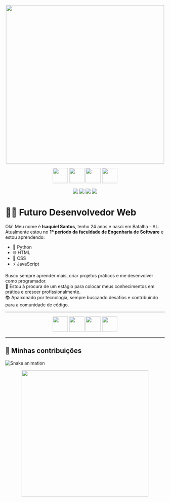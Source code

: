 
<p align="center">
  <img src="https://media.giphy.com/media/qgQUggAC3Pfv687qPC/giphy.gif" width="500"/>
</p>



  <p align="center">
  <img height="48" src="https://cdn.jsdelivr.net/gh/devicons/devicon/icons/javascript/javascript-original.svg" />
  <img height="48" src="https://cdn.jsdelivr.net/gh/devicons/devicon/icons/html5/html5-original.svg" />
  <img height="48" src="https://cdn.jsdelivr.net/gh/devicons/devicon/icons/css3/css3-original.svg" />
  <img height="48" src="https://cdn.jsdelivr.net/gh/devicons/devicon/icons/python/python-original.svg" />
</p>


<p align="center">
  <img src="https://img.shields.io/badge/JavaScript-F7DF1E?logo=javascript&logoColor=000&style=for-the-badge" />
  <img src="https://img.shields.io/badge/HTML5-E34F26?logo=html5&logoColor=fff&style=for-the-badge" />
  <img src="https://img.shields.io/badge/CSS3-1572B6?logo=css3&logoColor=fff&style=for-the-badge" />
  <img src="https://img.shields.io/badge/Python-3776AB?logo=python&logoColor=fff&style=for-the-badge" />
</p>


# 👨‍💻 Futuro Desenvolvedor Web  

Olá! Meu nome é **Isaquiel Santos**, tenho 24 anos e nasci em Batalha - AL.  
Atualmente estou no **1º período da faculdade de Engenharia de Software** e estou aprendendo:  

- 🐍 Python  
- 🌐 HTML  
- 🎨 CSS  
- ⚡ JavaScript  

Busco sempre aprender mais, criar projetos práticos e me desenvolver como programador.  
🎯 Estou à procura de um estágio para colocar meus conhecimentos em prática e crescer profissionalmente.  
📚 Apaixonado por tecnologia, sempre buscando desafios e contribuindo para a comunidade de código.  

---  

<p align="center">
  <img height="48" src="https://cdn.jsdelivr.net/gh/devicons/devicon/icons/javascript/javascript-original.svg" />
  <img height="48" src="https://cdn.jsdelivr.net/gh/devicons/devicon/icons/html5/html5-original.svg" />
  <img height="48" src="https://cdn.jsdelivr.net/gh/devicons/devicon/icons/css3/css3-original.svg" />
  <img height="48" src="https://cdn.jsdelivr.net/gh/devicons/devicon/icons/python/python-original.svg" />
</p>

---


## 🐍 Minhas contribuições

![Snake animation](https://github.com/isaquiel-santos/isaquiel-santos/blob/output/dist/snake.svg)







<p align="center">
  <img src="https://media.giphy.com/media/ZVik7pBtu9dNS/giphy.gif" width="400">
</p>





